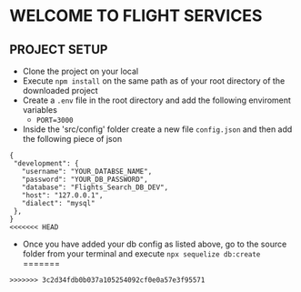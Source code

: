 # WELCOME TO FLIGHT SERVICES

## PROJECT SETUP
- Clone the project on your local 
- Execute `npm install` on the same path as of your root directory of the downloaded project
- Create a `.env` file in the root directory and add the following enviroment variables
  - `PORT=3000`
- Inside the 'src/config' folder create a new file `config.json` and then add the following piece of json

 ```
{
  "development": {
    "username": "YOUR_DATABSE_NAME",
    "password": "YOUR_DB_PASSWORD",
    "database": "Flights_Search_DB_DEV",
    "host": "127.0.0.1",
    "dialect": "mysql"
  },
}
<<<<<<< HEAD
```
- Once you have added your db config as listed above, go to the source folder from your terminal and execute `npx sequelize db:create`
=======
```
>>>>>>> 3c2d34fdb0b037a105254092cf0e0a57e3f95571
